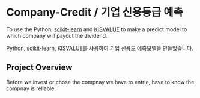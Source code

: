 # Company-Credit / 기업 신용등급 예측

To use the Python, [scikit-learn](https://scikit-learn.org/stable/about.html#citing-scikit-learn) and [KISVALUE](https://www.kisvalue.com/web/index.jsp) to make a predict model to which company will payout the dividend.

Python, [scikit-learn](https://scikit-learn.org/stable/about.html#citing-scikit-learn), [KISVALUE](https://www.kisvalue.com/web/index.jsp)를 사용하여 기업 신용도 예측모델을 만들었습니다.

## Project Overview
Before we invest or chose the compnay we have to entrie, have to know the compnay is reliable.
